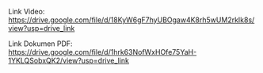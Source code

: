Link Video:
https://drive.google.com/file/d/18KyW6gF7hyUBOgaw4K8rh5wUM2rkIk8s/view?usp=drive_link

Link Dokumen PDF:
https://drive.google.com/file/d/1hrk63NofWxHOfe75YaH-1YKLQSobxQK2/view?usp=drive_link
